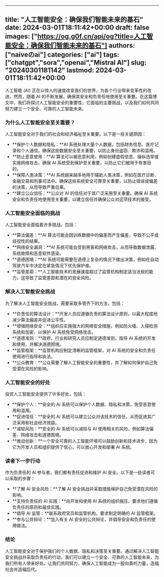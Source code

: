 
---
title: "人工智能安全：确保我们智能未来的基石"
date: 2024-03-01T18:11:42+00:00
draft: false
images: ["https://og.g0f.cn/api/og?title=人工智能安全：确保我们智能未来的基石"]
authors: ["naiveのai"]
categories: ["ai"]
tags: ["chatgpt","sora","openai","Mistral AI"]
slug: "20240301181142"
lastmod: 2024-03-01T18:11:42+00:00
---
人工智能 (AI) 正在以惊人的速度改变我们的世界，为各个行业带来变革性的改进。然而，随着 AI 的不断发展，确保其安全和负责任地使用至关重要。在这篇博文中，我们将探讨人工智能安全的重要性，它面临的主要挑战，以及我们如何共同努力建立一个安全、可靠的人工智能未来。

### 为什么人工智能安全至关重要？

人工智能安全对于我们的社会和经济福祉至关重要。以下是一些关键原因：

- **保护个人数据和隐私：**AI 系统处理大量个人数据，包括财务信息、医疗记录和个人通信。确保这些数据安全至关重要，以防止身份盗窃、欺诈和滥用。
- **防止恶意使用：**AI 算法可以被恶意利用，例如创建虚假信息、操纵选举或实施网络攻击。确保 AI 系统受到保护至关重要，以防止它们被用于有害目的。
- **保障人类决策：**AI 系统越来越多地用于辅助人类决策，例如在医疗诊断、金融交易和刑事司法中。确保这些系统安全可靠至关重要，以防止错误或偏差的决策，从而导致严重后果。
- **建立公众信任：**公众对 AI 的信任对于其广泛采用至关重要。确保 AI 系统安全和负责任地使用至关重要，以建立信任并确保公众对这项技术的接受。

### 人工智能安全面临的挑战

人工智能安全面临着许多挑战，包括：

- **算法偏差：**AI 算法可能会因训练数据中的偏差而产生偏差，导致不公平或歧视性的结果。
- **网络安全漏洞：**AI 系统可能会受到黑客和网络攻击，从而导致数据泄露、系统故障和恶意软件感染。
- **道德困境：**AI 系统可能需要在道德上复杂的情况下做出决策，例如在自动驾驶汽车中决定在紧急情况下优先保护谁。
- **监管差距：**人工智能技术的发展速度超过了监管机构制定适当法规的能力，这导致了监管差距和潜在的安全风险。

### 解决人工智能安全挑战

为了解决人工智能安全挑战，需要采取多管齐下的方法，包括：

- **负责任的算法设计：**开发人员应遵循负责的算法设计原则，以最大程度地减少算法偏差并促进公平性。
- **增强网络安全：**组织应实施强大的网络安全措施，例如防火墙、入侵检测系统和加密，以保护 AI 系统免受网络攻击。
- **道德准则：**政府、行业和研究人员应制定道德准则，指导 AI 系统的开发和使用，并解决道德困境。
- **监管框架：**监管机构应制定清晰的监管框架，对 AI 系统的安全和负责任使用进行指导和执法。
- **公众教育：**公众需要了解人工智能安全的重要性，并了解如何保护自己免受潜在风险的影响。

### 人工智能安全的好处

投资人工智能安全提供了许多好处，包括：

- **保护个人：**安全的 AI 系统可以保护个人数据、隐私和决策，免受恶意使用和滥用。
- **促进信任：**安全的 AI 系统可以建立公众对该技术的信任，从而促进其广泛采用和社会经济效益。
- **减轻风险：**安全的 AI 系统可以减轻与 AI 使用相关的风险，例如算法偏差、网络攻击和道德困境。
- **推动创新：**一个安全可靠的人工智能环境可以鼓励创新和技术进步，因为它为开发人员和组织提供了信心，可以放心开发和部署 AI 系统。

### 读者下一步行动

作为负责任的 AI 参与者，我们都有责任促进和维护 AI 安全。以下是一些读者可以采取的步骤：

- **了解 AI 安全风险：**了解 AI 安全挑战并采取措施保护自己免受潜在风险的影响。
- **支持负责任的 AI 实践：**向开发和使用 AI 系统的组织施压，要求他们遵循负责任的原则和最佳实践。
- **倡导 AI 监管：**联系政府官员和监管机构，要求制定明确的 AI 监管框架。
- **参与公共辩论：**加入有关 AI 安全的公共辩论，并倡导安全和负责任的使用做法。

### 结论

人工智能安全对于保护我们的个人数据、隐私和决策至关重要。通过解决人工智能安全挑战并采取负责任的行动，我们可以建立一个安全、可靠的人工智能未来，为我们所有人带来好处。让我们共同努力，确保人工智能成为一股向善的力量，造福社会并造福后代。